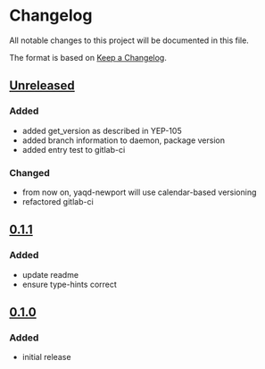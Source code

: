 # Changelog
All notable changes to this project will be documented in this file.

The format is based on [Keep a Changelog](https://keepachangelog.com/).

## [Unreleased]

### Added
- added get_version as described in YEP-105
- added branch information to daemon, package version
- added entry test to gitlab-ci

### Changed
- from now on, yaqd-newport will use calendar-based versioning
- refactored gitlab-ci

## [0.1.1]

### Added
- update readme
- ensure type-hints correct

## [0.1.0]

### Added
- initial release

[Unreleased]: https://gitlab.com/yaq/yaqd-newport/-/compare/master...v0.1.1
[0.1.1]: https://gitlab.com/yaq/yaqd-newport/-/compare/v0.1.1...v0.1.0
[0.1.0]: https://gitlab.com/yaq/yaqd-newport/-/tags/v0.1.0
